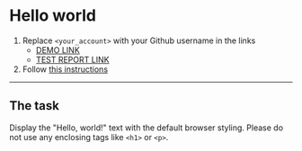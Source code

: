 # Hello world
1. Replace `<your_account>` with your Github username in the links
    - [DEMO LINK](https://SashaPylypyuk.github.io/layout_hello-world/) <br>
    - [TEST REPORT LINK](https://SashaPylypyuk.github.io/layout_hello-world/report/html_report/)
2. Follow [this instructions](https://mate-academy.github.io/layout_task-guideline/)
___

## The task 
Display the "Hello, world!" text with the default browser styling. Please do not 
use any enclosing tags like `<h1>` or `<p>`.
